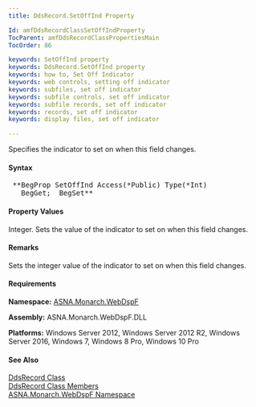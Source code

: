 ```yaml
---
title: DdsRecord.SetOffInd Property

Id: amfDdsRecordClassSetOffIndProperty
TocParent: amfDdsRecordClassPropertiesMain
TocOrder: 86

keywords: SetOffInd property
keywords: DdsRecord.SetOffInd property
keywords: how to, Set Off Indicator
keywords: web controls, setting off indicator
keywords: subfiles, set off indicator
keywords: subfile controls, set off indicator
keywords: subfile records, set off indicator
keywords: records, set off indicator
keywords: display files, set off indicator

---
```


Specifies the indicator to set on when this field changes.

#### Syntax
<pre class="prettyprint"> **BegProp SetOffInd Access(*Public) Type(*Int)
   BegGet;  BegSet** </pre>

#### Property Values
Integer. Sets the value of the indicator to set on when this field changes.

#### Remarks
Sets the integer value of the indicator to set on when this field changes.

#### Requirements
**Namespace:** [ASNA.Monarch.WebDspF](amfWebDspFNamespace.html)

**Assembly:** ASNA.Monarch.WebDspF.DLL

**Platforms:** Windows Server 2012, Windows Server 2012 R2, Windows Server 2016, Windows 7, Windows 8 Pro, Windows 10 Pro

#### See Also
[DdsRecord Class](amfDdsRecordClass.html) <br /> [ DdsRecord Class Members](amfDdsRecordClassMembers.html) <br /> [ ASNA.Monarch.WebDspF Namespace](amfWebDspFNamespace.html) 
